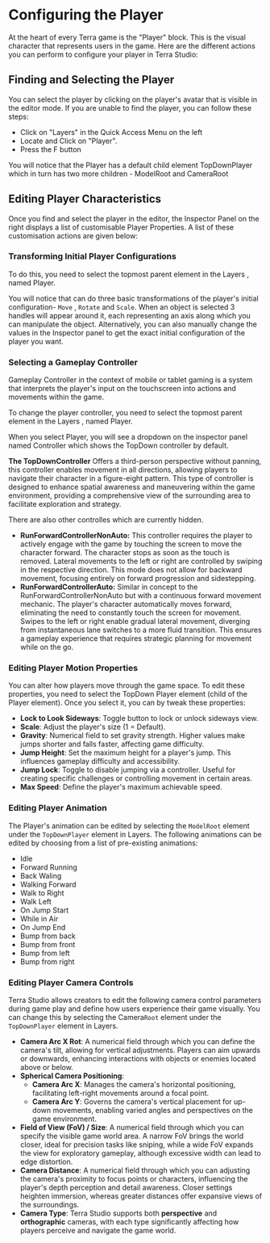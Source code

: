 # Configuring the Player

At the heart of every Terra game is the "Player" block. This is the visual character that represents users in the game. Here are the different actions you can perform to configure your player in Terra Studio:&#x20;

## Finding and Selecting the Player

You can select the player by clicking on the player's avatar that is visible in the editor mode. If you are unable to find the player, you can follow these steps:&#x20;

* Click on "Layers" in the Quick Access Menu on the left&#x20;
* Locate and Click on "Player".&#x20;
* Press the F button&#x20;

You will notice that the Player has a default child element TopDownPlayer  which in turn has two more children - ModelRoot and CameraRoot

## Editing Player Characteristics&#x20;

Once you find and select the player in the editor,  the Inspector Panel on the right displays a list of customisable Player Properties. A list of these customisation actions are given below:&#x20;

### Transforming Initial Player Configurations

To do this, you need to select the topmost parent  element in the Layers , named Player.&#x20;

You will notice that can do three basic transformations of the player's initial configuration- `Move` , `Rotate` and `Scale`. When an object is selected 3 handles will appear around it, each representing an axis along which you can manipulate the object. Alternatively, you can also manually change the values in the Inspector panel to get the exact initial configuration of the player you want.&#x20;

### Selecting a Gameplay Controller

Gameplay Controller in the context of mobile or tablet gaming is a system that interprets the player's input on the touchscreen into actions and movements within the game.&#x20;

To change the player controller,  you need to select the topmost parent element in the Layers , named Player.&#x20;

When you select Player, you will see a dropdown on the inspector panel named Controller which shows the TopDown controller by default.&#x20;

**The TopDownController** Offers a third-person perspective without panning, this controller enables movement in all directions, allowing players to navigate their character in a figure-eight pattern. This type of controller is designed to enhance spatial awareness and maneuvering within the game environment, providing a comprehensive view of the surrounding area to facilitate exploration and strategy.

There are also other controlles which are currently hidden.&#x20;

* **RunForwardControllerNonAuto:** This controller requires the player to actively engage with the game by touching the screen to move the character forward. The character stops as soon as the touch is removed. Lateral movements to the left or right are controlled by swiping in the respective direction. This mode does not allow for backward movement, focusing entirely on forward progression and sidestepping.
* **RunForwardControllerAuto:** Similar in concept to the RunForwardControllerNonAuto but with a continuous forward movement mechanic. The player's character automatically moves forward, eliminating the need to constantly touch the screen for movement. Swipes to the left or right enable gradual lateral movement, diverging from instantaneous lane switches to a more fluid transition. This ensures a gameplay experience that requires strategic planning for movement while on the go.

### Editing Player Motion Properties

You can alter how players move through the game space. To edit these properties, you need to select the TopDown Player element (child of the Player element). Once you select it, you can by tweak these properties:

* **Lock to Look Sideways**: Toggle button to lock or unlock sideways view.
* **Scale**: Adjust the player's size (1 = Default).
* **Gravity**: Numerical field to set gravity strength. Higher values make jumps shorter and falls faster, affecting game difficulty.
* **Jump Height**: Set the maximum height for a player's jump. This influences gameplay difficulty and accessibility.
* **Jump Lock**: Toggle to disable jumping via a controller. Useful for creating specific challenges or controlling movement in certain areas.
* **Max Speed**: Define the player's maximum achievable speed.

### Editing Player Animation

The Player's animation can be edited by selecting the `ModelRoot` element under the `TopDownPlayer` element in Layers. The following animations can be edited by choosing from a list of pre-existing animations:

* Idle&#x20;
* Forward Running
* Back Waling
* Walking Forward
* Walk to Right
* Walk Left
* On Jump Start
* While in Air
* On Jump End
* Bump from back
* Bump from front
* Bump from left
* Bump from right

### Editing Player Camera Controls&#x20;

Terra Studio allows creators to edit the following camera control parameters during game play and define how users experience their game visually. You can change this by  selecting the Camera`Root` element under the `TopDownPlayer` element in Layers.

* **Camera Arc X Rot**: A numerical field through which you can define the camera's tilt, allowing for vertical adjustments. Players can aim upwards or downwards, enhancing interactions with objects or enemies located above or below.
* **Spherical Camera Positioning**:
  * **Camera Arc X**: Manages the camera's horizontal positioning, facilitating left-right movements around a focal point.
  * **Camera Arc Y**: Governs the camera's vertical placement for up-down movements, enabling varied angles and perspectives on the game environment.
* **Field of View (FoV) / Size**: A numerical field through which you can specify the visible game world area. A narrow FoV brings the world closer, ideal for precision tasks like sniping, while a wide FoV expands the view for exploratory gameplay, although excessive width can lead to edge distortion.
* **Camera Distance**: A numerical field through which you can adjusting the camera's proximity to focus points or characters, influencing the player's depth perception and detail awareness. Closer settings heighten immersion, whereas greater distances offer expansive views of the surroundings.
* **Camera Type**: Terra Studio supports both **perspective** and **orthographic** cameras, with each type significantly affecting how players perceive and navigate the game world.




